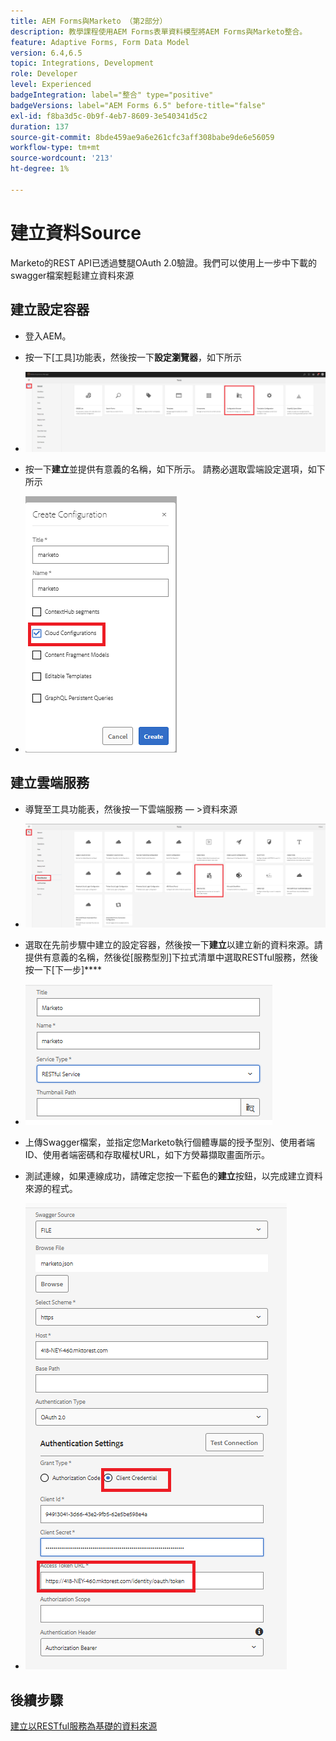 ```yaml
---
title: AEM Forms與Marketo （第2部分）
description: 教學課程使用AEM Forms表單資料模型將AEM Forms與Marketo整合。
feature: Adaptive Forms, Form Data Model
version: 6.4,6.5
topic: Integrations, Development
role: Developer
level: Experienced
badgeIntegration: label="整合" type="positive"
badgeVersions: label="AEM Forms 6.5" before-title="false"
exl-id: f8ba3d5c-0b9f-4eb7-8609-3e540341d5c2
duration: 137
source-git-commit: 8bde459ae9a6e261cfc3aff308babe9de6e56059
workflow-type: tm+mt
source-wordcount: '213'
ht-degree: 1%

---
```


# 建立資料Source

Marketo的REST API已透過雙腿OAuth 2.0驗證。我們可以使用上一步中下載的swagger檔案輕鬆建立資料來源

## 建立設定容器

* 登入AEM。
* 按一下[工具]功能表，然後按一下&#x200B;**設定瀏覽器**，如下所示

* ![工具功能表](assets/datasource3.png)

* 按一下&#x200B;**建立**&#x200B;並提供有意義的名稱，如下所示。 請務必選取雲端設定選項，如下所示

* ![設定容器](assets/datasource4.png)

## 建立雲端服務

* 導覽至工具功能表，然後按一下雲端服務 — >資料來源

* ![雲端服務](assets/datasource5.png)

* 選取在先前步驟中建立的設定容器，然後按一下&#x200B;**建立**&#x200B;以建立新的資料來源。請提供有意義的名稱，然後從[服務型別]下拉式清單中選取RESTful服務，然後按一下[下一步]****
* ![新資料來源](assets/datasource6.png)

* 上傳Swagger檔案，並指定您Marketo執行個體專屬的授予型別、使用者端ID、使用者端密碼和存取權杖URL，如下方熒幕擷取畫面所示。

* 測試連線，如果連線成功，請確定您按一下藍色的&#x200B;**建立**&#x200B;按鈕，以完成建立資料來源的程式。

* ![資料來源設定](assets/datasource1.png)


## 後續步驟

[建立以RESTful服務為基礎的資料來源](./part3.md)
